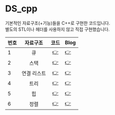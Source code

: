 # DS_cpp
기본적인 자료구조(+기능)들을 C++로 구현한 코드입니다.  
별도의 STL이나 헤더를 사용하지 않고 직접 구현했습니다.  
  
번호 | 자료구조 |  코드 | Blog
|---|:---:|:---:|:--|
| 1 | 큐 | [👉](https://github.com/sioni322/DS_cpp/tree/master/queue) | [👉](https://blog.naver.com/sioni322/222187426715)
| 2 | 스택 | [👉](https://github.com/sioni322/DS_cpp/tree/master/stack) | [👉](https://blog.naver.com/sioni322/222187426715)
| 3 | 연결 리스트 | [👉](https://github.com/sioni322/DS_cpp/tree/master/linkedlist) | [👉](https://blog.naver.com/sioni322/222210327220)
| 4 | 트리 | [👉](https://github.com/sioni322/DS_cpp/tree/master/tree) | [👉](https://blog.naver.com/sioni322/222222468913)
| 5 | 힙 | [👉](https://github.com/sioni322/DS_cpp/tree/master/heap) | [👉](https://blog.naver.com/sioni322/222230283609)
| 6 | 정렬 | [👉](https://github.com/sioni322/DS_cpp/tree/master/sort) | [👉](https://blog.naver.com/sioni322/222198505194)